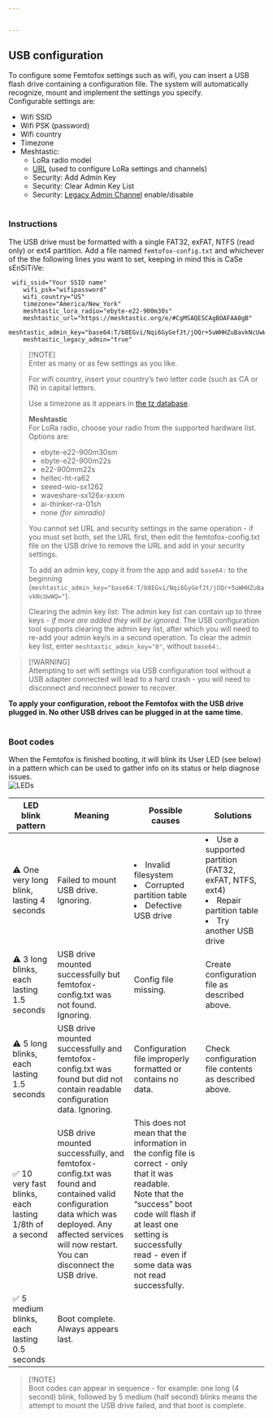 ```yaml
---


---
```


<h2 id="usb-configuration">USB configuration</h2>
<p>To configure some Femtofox settings such as wifi, you can insert a USB flash drive containing a configuration file. The system will automatically recognize, mount and implement the settings you specify.<br>
Configurable settings are:</p>
<ul>
<li>Wifi SSID</li>
<li>Wifi PSK (password)</li>
<li>Wifi country</li>
<li>Timezone</li>
<li>Meshtastic:
<ul>
<li>LoRa radio model</li>
<li><a href="https://meshtastic.org/docs/software/python/cli/#--seturl-seturl">URL</a> (used to configure LoRa settings and channels)</li>
<li>Security: Add Admin Key</li>
<li>Security: Clear Admin Key List</li>
<li>Security: <a href="https://meshtastic.org/docs/configuration/radio/security/#admin-channel-enabled">Legacy Admin Channel</a> enable/disable<br>
<br></li>
</ul>
</li>
</ul>
<h3 id="instructions">Instructions</h3>
<p>The USB drive must be formatted with a single FAT32, exFAT, NTFS (read only) or ext4 partition. Add a file named <code>femtofox-config.txt</code> and whichever of the the following lines you want to set, keeping in mind this is CaSe sEnSiTiVe:</p>
<pre><code>	wifi_ssid="Your SSID name"
	wifi_psk="wifipassword"
	wifi_country="US"
	timezone="America/New_York"
	meshtastic_lora_radio="ebyte-e22-900m30s"
	meshtastic_url="https://meshtastic.org/e/#CgMSAQESCAgBOAFAA0gB"
	meshtastic_admin_key="base64:T/b8EGvi/Nqi6GyGefJt/jOQr+5uWHHZuBavkNcUwWQ="
	meshtastic_legacy_admin="true"
</code></pre>
<blockquote>
<p>[!NOTE]<br>
Enter as many or as few settings as you like.</p>
<p>For wifi country, insert your country’s two letter code (such as CA or IN) in capital letters.</p>
<p>Use a timezone as it appears in <a href="https://en.wikipedia.org/wiki/List_of_tz_database_time_zones">the tz database</a>.</p>
<p><strong>Meshtastic</strong><br>
For LoRa radio, choose your radio from the supported hardware list.<br>
Options are:</p>
<ul>
<li>ebyte-e22-900m30sm</li>
<li>ebyte-e22-900m22s</li>
<li>e22-900mm22s</li>
<li>heltec-ht-ra62</li>
<li>seeed-wio-sx1262</li>
<li>waveshare-sx126x-xxxm</li>
<li>ai-thinker-ra-01sh</li>
<li>none <em>(for simradio)</em></li>
</ul>
<p>You cannot set URL and security settings in the same operation - if you must set both, set the URL first, then edit the femtofox-config.txt file on the USB drive to remove the URL and add in your security settings.</p>
<p>To add an admin key, copy it from the app and add <code>base64:</code> to the beginning (<code>meshtastic_admin_key="base64:T/b8EGvi/Nqi6GyGefJt/jOQr+5uWHHZuBavkNcUwWQ="</code>).</p>
<p>Clearing the admin key list: The admin key list can contain up to three keys - <em>if more are added they will be ignored</em>. The USB configuration tool supports clearing the admin key list, after which you will need to re-add your admin key/s in a second operation. To clear the admin key list, enter <code>meshtastic_admin_key="0"</code>, without <code>base64:</code>.</p>
</blockquote>
<blockquote>
<p>[!WARNING]<br>
Attempting to set wifi settings via USB configuration tool without a USB adapter connected will lead to a hard crash - you will need to disconnect and reconnect power to recover.</p>
</blockquote>
<p><strong>To apply your configuration, reboot the Femtofox with the USB drive plugged in. No other USB drives can be plugged in at the same time.</strong><br>
<br></p>
<h3 id="boot-codes">Boot codes</h3>
<p>When the Femtofox is finished booting, it will blink its User LED (see below) in a pattern which can be used to gather info on its status or help diagnose issues.<br>
<img src="https://github.com/noon92/femtofox/blob/main/leds.png" alt="LEDs"></p>

<table>
<thead>
<tr>
<th>LED blink pattern</th>
<th>Meaning</th>
<th>Possible causes</th>
<th>Solutions</th>
</tr>
</thead>
<tbody>
<tr>
<td>⚠️ One very long blink, lasting 4 seconds</td>
<td>Failed to mount USB drive. Ignoring.</td>
<td><li>Invalid filesystem</li><li>Corrupted partition table</li><li>Defective USB drive</li></td>
<td><li>Use a supported partition (FAT32, exFAT, NTFS, ext4)</li><li>Repair partition table</li><li>Try another USB drive</li></td>
</tr>
<tr>
<td>⚠️ 3 long blinks, each lasting 1.5 seconds</td>
<td>USB drive mounted successfully but femtofox-config.txt was not found. Ignoring.</td>
<td>Config file missing.</td>
<td>Create configuration file as described above.</td>
</tr>
<tr>
<td>⚠️ 5 long blinks, each lasting 1.5 seconds</td>
<td>USB drive mounted successfully and femtofox-config.txt was found but did not contain readable configuration data. Ignoring.</td>
<td>Configuration file improperly formatted or contains no data.</td>
<td>Check configuration file contents as described above.</td>
</tr>
<tr>
<td>✅ 10 very fast blinks, each lasting 1/8th of a second</td>
<td>USB drive mounted successfully, and femtofox-config.txt was found and contained valid configuration data which was deployed. Any affected services will now restart. You can disconnect the USB drive.</td>
<td>This does not mean that the information in the config file is correct - only that it was readable.<br>Note that the “success” boot code will flash if at least one setting is successfully read - even if some data was not read successfully.</td>
<td></td>
</tr>
<tr>
<td>✅ 5 medium blinks, each lasting 0.5 seconds</td>
<td>Boot complete. Always appears last.</td>
<td></td>
<td></td>
</tr>
</tbody>
</table><blockquote>
<p>[!NOTE]<br>
Boot codes can appear in sequence - for example: one long (4 second) blink, followed by 5 medium (half second) blinks means the attempt to mount the USB drive failed, and that boot is complete.</p>
</blockquote>

